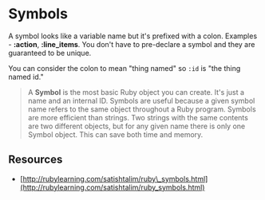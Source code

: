 # Symbols

A symbol looks like a variable name but it's prefixed with a colon. Examples - **:action**, **:line\_items**. You don't have to pre-declare a symbol and they are guaranteed to be unique. 

You can consider the colon to mean "thing named" so `:id` is "the thing named id." 

> A **Symbol** is the most basic Ruby object you can create. It's just a name and an internal ID. Symbols are useful because a given symbol name refers to the same object throughout a Ruby program. Symbols are more efficient than strings. Two strings with the same contents are two different objects, but for any given name there is only one Symbol object. This can save both time and memory.

## Resources

* [http://rubylearning.com/satishtalim/ruby\_symbols.html](http://rubylearning.com/satishtalim/ruby_symbols.html)

